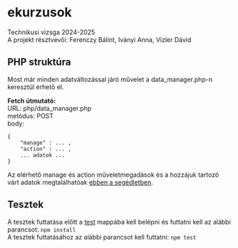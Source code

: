 # ekurzusok
Technikusi vizsga 2024-2025 \
A projekt résztvevői: Ferenczy Bálint, Iványi Anna, Vizler Dávid

## PHP struktúra
Most már minden adatváltozással járó művelet a data_manager.php-n keresztül érhető el.

**Fetch útmutató:**\
URL: php/data_manager.php\
metódus: POST\
body:
```
{
    "manage" : ... ,
    "action" : ... ,
    ... adatok ...
}
```
Az elérhető manage és action műveletmegadások és a hozzájuk tartozó várt adatok megtalálhatóak
[ebben a segédletben](https://docs.google.com/spreadsheets/d/1HAkm7S7Lovg0MLZaVrUpa_84gKn3DRy2awOW5ynNdwM/edit?usp=sharing).

## Tesztek
A tesztek futtatása előtt a [test](test/) mappába kell belépni és futtatni kell az alábbi parancsot: `npm install` \
A tesztek futtatásához az alábbi parancsot kell futtatni: `npm test`
